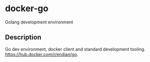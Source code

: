 # docker-go
Golang development environment

## Description

Go dev environment, docker client and standard development tooling. https://hub.docker.com/r/endian/go.
